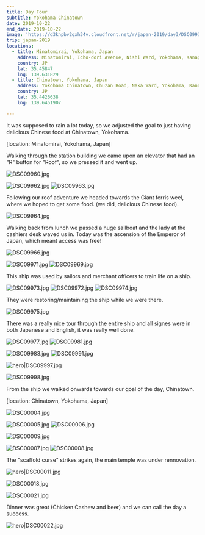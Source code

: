 ```yaml
---
title: Day Four
subtitle: Yokohama Chinatown
date: 2019-10-22
end_date: 2019-10-22
image: 'https://d3khpbv2gxh34v.cloudfront.net/r/japan-2019/day3/DSC09938.jpg'
trip: japan-2019
locations:
  - title: Minatomirai, Yokohama, Japan
    address: Minatomirai, Icho-dori Avenue, Nishi Ward, Yokohama, Kanagawa Prefecture 〒220-0012, Japan
    country: JP
    lat: 35.45847
    lng: 139.631829
  - title: Chinatown, Yokohama, Japan
    address: Yokohama Chinatown, Chuzan Road, Naka Ward, Yokohama, Kanagawa Prefecture 231-0023, Japan
    country: JP
    lat: 35.4426638
    lng: 139.6451907

---
```


It was supposed to rain a lot today, so we adjusted the goal to just having delicious Chinese food at Chinatown, Yokohama.

[location: Minatomirai, Yokohama, Japan]

Walking through the station building we came upon an elevator that had an "R" button for "Roof", so we pressed it and went up.

![DSC09960.jpg](https://d3khpbv2gxh34v.cloudfront.net/r/japan-2019/day4/DSC09960.jpg "1.5")

![DSC09962.jpg](https://d3khpbv2gxh34v.cloudfront.net/r/japan-2019/day4/DSC09962.jpg "1.5")
![DSC09963.jpg](https://d3khpbv2gxh34v.cloudfront.net/r/japan-2019/day4/DSC09963.jpg "1.5")

Following our roof adventure we headed towards the Giant ferris weel, where we hoped to get some food. (we did, delicious Chinese food).

![DSC09964.jpg](https://d3khpbv2gxh34v.cloudfront.net/r/japan-2019/day4/DSC09964.jpg "1.5")

Walking back from lunch we passed a huge sailboat and the lady at the cashiers desk waved us in. Today was the ascension of the Emperor of Japan, which meant access was free!

![DSC09966.jpg](https://d3khpbv2gxh34v.cloudfront.net/r/japan-2019/day4/DSC09966.jpg "1.5")

![DSC09971.jpg](https://d3khpbv2gxh34v.cloudfront.net/r/japan-2019/day4/DSC09971.jpg "1.5")
![DSC09969.jpg](https://d3khpbv2gxh34v.cloudfront.net/r/japan-2019/day4/DSC09969.jpg "1.5")

This ship was used by sailors and merchant officers to train life on a ship.

![DSC09973.jpg](https://d3khpbv2gxh34v.cloudfront.net/r/japan-2019/day4/DSC09973.jpg "1.5")
![DSC09972.jpg](https://d3khpbv2gxh34v.cloudfront.net/r/japan-2019/day4/DSC09972.jpg "1.5")
![DSC09974.jpg](https://d3khpbv2gxh34v.cloudfront.net/r/japan-2019/day4/DSC09974.jpg "1.5")

They were restoring/maintaining the ship while we were there.

![DSC09975.jpg](https://d3khpbv2gxh34v.cloudfront.net/r/japan-2019/day4/DSC09975.jpg "1.5")

There was a really nice tour through the entire ship and all signes were in both Japanese and English, it was really well done.

![DSC09977.jpg](https://d3khpbv2gxh34v.cloudfront.net/r/japan-2019/day4/DSC09977.jpg "1.5")
![DSC09981.jpg](https://d3khpbv2gxh34v.cloudfront.net/r/japan-2019/day4/DSC09981.jpg "1.13")

![DSC09983.jpg](https://d3khpbv2gxh34v.cloudfront.net/r/japan-2019/day4/DSC09983.jpg "1.5")
![DSC09991.jpg](https://d3khpbv2gxh34v.cloudfront.net/r/japan-2019/day4/DSC09991.jpg "1.5")

![hero|DSC09997.jpg](https://d3khpbv2gxh34v.cloudfront.net/r/japan-2019/day4/DSC09997.jpg "1.5")

![DSC09998.jpg](https://d3khpbv2gxh34v.cloudfront.net/r/japan-2019/day4/DSC09998.jpg "1.5")

From the ship we walked onwards towards our goal of the day, Chinatown.

[location: Chinatown, Yokohama, Japan]

![DSC00004.jpg](https://d3khpbv2gxh34v.cloudfront.net/r/japan-2019/day4/DSC00004.jpg "1.5")

![DSC00005.jpg](https://d3khpbv2gxh34v.cloudfront.net/r/japan-2019/day4/DSC00005.jpg "1.5")
![DSC00006.jpg](https://d3khpbv2gxh34v.cloudfront.net/r/japan-2019/day4/DSC00006.jpg "1.5")


![DSC00009.jpg](https://d3khpbv2gxh34v.cloudfront.net/r/japan-2019/day4/DSC00009.jpg "1.5")

![DSC00007.jpg](https://d3khpbv2gxh34v.cloudfront.net/r/japan-2019/day4/DSC00007.jpg "1.5")
![DSC00008.jpg](https://d3khpbv2gxh34v.cloudfront.net/r/japan-2019/day4/DSC00008.jpg "1.5")


The "scaffold curse" strikes again, the main temple was under rennovation.

![hero|DSC00011.jpg](https://d3khpbv2gxh34v.cloudfront.net/r/japan-2019/day4/DSC00011.jpg "1.5")


![DSC00018.jpg](https://d3khpbv2gxh34v.cloudfront.net/r/japan-2019/day4/DSC00018.jpg "1.5")

![DSC00021.jpg](https://d3khpbv2gxh34v.cloudfront.net/r/japan-2019/day4/DSC00021.jpg "1.5")

Dinner was great (Chicken Cashew and beer) and we can call the day a success.

![hero|DSC00022.jpg](https://d3khpbv2gxh34v.cloudfront.net/r/japan-2019/day4/DSC00022.jpg "1.814")

